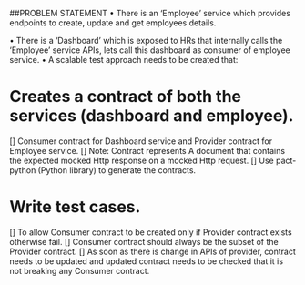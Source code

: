 ##PROBLEM STATEMENT
•	There is an ‘Employee’ service which provides endpoints to create, update and get employees details.
 
 
•	There is a ‘Dashboard’ which is exposed to HRs that internally calls the ‘Employee’ service APIs, lets call this dashboard as consumer of employee service.
•	A scalable test approach needs to be created that:
#	Creates a contract of both the services (dashboard and employee). 
[]	Consumer contract for Dashboard service and Provider contract for Employee service.
[]	Note: Contract represents A document that contains the expected mocked Http response on a mocked Http request.
[]	Use pact-python (Python library) to generate the contracts.
#	Write test cases. 
[]	To allow Consumer contract to be created only if Provider contract exists otherwise fail.
[]	Consumer contract should always be the subset of the Provider contract.
[]	As soon as there is change in APIs of provider, contract needs to be updated and updated contract needs to be checked that it is not breaking any Consumer contract.
 


